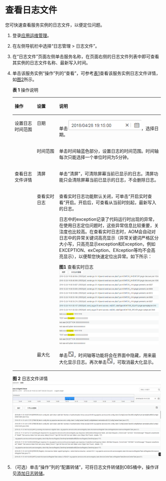 # 查看日志文件<a name="ZH-CN_TOPIC_0127197161"></a>

您可快速查看服务实例的日志文件，以便定位问题。

1.  登录[应用运维管理](https://console.huaweicloud.com/aom/#/aom/ams/summary)。
2.  在左侧导航栏中选择“日志管理 \> 日志文件”。
3.  在“日志文件”页面左侧单击服务名称，在页面右侧的日志文件列表中即可查看其实例的日志文件名称、最新写入时间。
4.  单击该服务实例“操作”列的“查看”，可参考[表1](#table1977651418614)查看该服务实例日志文件详情，如[图2](#fig13776151417612)所示。

    **表 1**  操作说明

    <a name="table1977651418614"></a>
    <table><thead align="left"><tr id="row97759141063"><th class="cellrowborder" valign="top" width="15%" id="mcps1.2.4.1.1"><p id="p14775161412619"><a name="p14775161412619"></a><a name="p14775161412619"></a>操作</p>
    </th>
    <th class="cellrowborder" valign="top" width="15%" id="mcps1.2.4.1.2"><p id="p2775151419618"><a name="p2775151419618"></a><a name="p2775151419618"></a>设置</p>
    </th>
    <th class="cellrowborder" valign="top" width="70%" id="mcps1.2.4.1.3"><p id="p17754142616"><a name="p17754142616"></a><a name="p17754142616"></a>说明</p>
    </th>
    </tr>
    </thead>
    <tbody><tr id="row19775151410615"><td class="cellrowborder" rowspan="2" valign="top" width="15%" headers="mcps1.2.4.1.1 "><p id="p9775914863"><a name="p9775914863"></a><a name="p9775914863"></a>设置日志时间范围</p>
    </td>
    <td class="cellrowborder" valign="top" width="15%" headers="mcps1.2.4.1.2 "><p id="p77752144617"><a name="p77752144617"></a><a name="p77752144617"></a>日期</p>
    </td>
    <td class="cellrowborder" valign="top" width="70%" headers="mcps1.2.4.1.3 "><p id="p87751141066"><a name="p87751141066"></a><a name="p87751141066"></a>单击<a name="image107752146620"></a><a name="image107752146620"></a><span><img id="image107752146620" src="figures/icon-log-timerange.png"></span>，选择日期。</p>
    </td>
    </tr>
    <tr id="row5775114667"><td class="cellrowborder" valign="top" headers="mcps1.2.4.1.1 "><p id="p27755140610"><a name="p27755140610"></a><a name="p27755140610"></a>时间范围</p>
    </td>
    <td class="cellrowborder" valign="top" headers="mcps1.2.4.1.2 "><p id="p1477514146616"><a name="p1477514146616"></a><a name="p1477514146616"></a>单击时间轴蓝色部分，设置日志的时间范围。时间轴每次只能选择一个单位时间为5分钟。</p>
    </td>
    </tr>
    <tr id="row1977518144618"><td class="cellrowborder" rowspan="3" valign="top" width="15%" headers="mcps1.2.4.1.1 "><p id="p137750141961"><a name="p137750141961"></a><a name="p137750141961"></a>查看日志文件详情</p>
    </td>
    <td class="cellrowborder" valign="top" width="15%" headers="mcps1.2.4.1.2 "><p id="p177755141167"><a name="p177755141167"></a><a name="p177755141167"></a>清屏</p>
    </td>
    <td class="cellrowborder" valign="top" width="70%" headers="mcps1.2.4.1.3 "><p id="p57751914963"><a name="p57751914963"></a><a name="p57751914963"></a>单击“清屏”，可清除屏幕当前已显示的日志。清屏功能只会清除屏幕当前已显示的日志，不会删除日志。</p>
    </td>
    </tr>
    <tr id="row157764147620"><td class="cellrowborder" valign="top" headers="mcps1.2.4.1.1 "><p id="p6775121411619"><a name="p6775121411619"></a><a name="p6775121411619"></a>查看实时日志</p>
    </td>
    <td class="cellrowborder" valign="top" headers="mcps1.2.4.1.2 "><p id="p13776171413614"><a name="p13776171413614"></a><a name="p13776171413614"></a>查看实时日志功能默认关闭，可单击“开启实时查看”开启。开启后，可查看从当前时刻起，最新写入的日志。</p>
    <p id="p77761414464"><a name="p77761414464"></a><a name="p77761414464"></a>日志中的exception记录了代码运行时出现的异常，在使用日志定位问题时，这些异常信息比较重要，关注度也比较高。在查看实时日志时，AOM会自动对日志中的异常关键词高亮显示（异常关键词严格区分大小写，只高亮显示exception和Exception，例如EXCEPTION、exCeption、EXception等均不会高亮显示），以便帮您快速定位出异常。如下所示：</p>
    <div class="fignone" id="fig477611413616"><a name="fig477611413616"></a><a name="fig477611413616"></a><span class="figcap"><b>图1 </b>查看实时日志</span><br><a name="image1477681416614"></a><a name="image1477681416614"></a><span><img id="image1477681416614" src="figures/查看实时日志.png" height="240.760191" width="359.1"></span></div>
    </td>
    </tr>
    <tr id="row27761114865"><td class="cellrowborder" valign="top" headers="mcps1.2.4.1.1 "><p id="p9776114169"><a name="p9776114169"></a><a name="p9776114169"></a>最大化</p>
    </td>
    <td class="cellrowborder" valign="top" headers="mcps1.2.4.1.2 "><p id="p15776121417612"><a name="p15776121417612"></a><a name="p15776121417612"></a>单击<a name="image477613144619"></a><a name="image477613144619"></a><span><img id="image477613144619" src="figures/icon-maximize.png"></span>，时间轴等功能将会在界面中隐藏，用来最大化显示日志。再次单击<a name="image157764141167"></a><a name="image157764141167"></a><span><img id="image157764141167" src="figures/icon-maximize.png"></span>，可取消最大化显示。</p>
    </td>
    </tr>
    </tbody>
    </table>

    **图 2**  日志文件详情<a name="fig13776151417612"></a>  
    ![](figures/日志文件详情.png "日志文件详情")

5.  （可选）单击“操作”列的“配置转储”，可将日志文件转储到OBS桶中，操作详见[添加日志转储](添加日志转储.md)。

